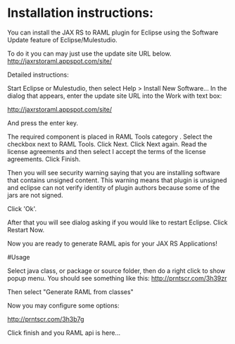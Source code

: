 # Installation instructions:

You can install the JAX RS to RAML plugin for Eclipse using the Software Update feature of Eclipse/Mulestudio.

To do it you can may just use the update site URL below. 
http://jaxrstoraml.appspot.com/site/

Detailed instructions:

Start Eclipse or Mulestudio, then select Help > Install New Software... 
In the dialog that appears, enter the update site URL into the Work with text box:

http://jaxrstoraml.appspot.com/site/

And press the enter key.

The required component is placed in RAML Tools category . Select the checkbox next to RAML Tools. Click Next.
Click Next again. Read the license agreements and then select I accept the terms of the license agreements. Click Finish.

Then you will see security warning saying that you are installing software that contains unsigned content. 
This warning means that plugin is unsigned and eclipse can not verify identity of plugin authors because some
of the jars are not signed.


Click 'Ok'.

After that you will see dialog asking if you would like to restart Eclipse. Click Restart Now.

Now you are ready to generate RAML apis for your JAX RS Applications! 

#Usage

Select java class, or package or source folder, then do a right click to show popup menu. You should see something like this: http://prntscr.com/3h39zr

Then select "Generate RAML from classes"

Now you may configure some options:

http://prntscr.com/3h3b7g

Click finish and you RAML api is here...

